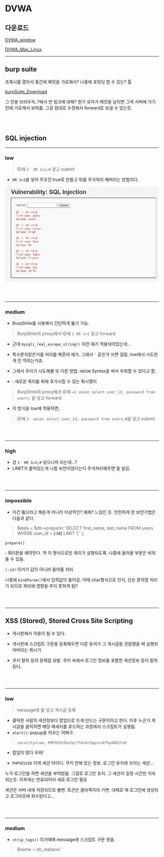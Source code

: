 # DVWA 


## 다운로드

[DVWA_window](https://m.blog.naver.com/PostView.nhn?blogId=sjhmc9695&logNo=221303220819&proxyReferer=https:%2F%2Fwww.google.com%2F)


[DVWA_Mac_Linux](http://coashanee5.blogspot.com/2018/07/kali-linux-dvwa-with-xampp.html)

---


## burp suite

프록시를 열어서 
중간에 패킷을 가로채서? 나중에 포워딩 할 수 있는? 툴 


[burpSuite_Download](https://portswigger.net/burp/communitydownload)


그 전용 브라우저..?에서 연 링크에 대해?
뭔가 유저가 패킷을 날리면 그게 서버에 가기 전에 가로채서 보여줌. 그걸 맘대로 수정해서 forward로 보낼 수 있는듯. 


<br></br>


## SQL injection

---

### low
> ID에 `1' OR 1=1;#` 넣고 submit


* `OR 1=1`을 넣어 무조건 true로 만들고 뒤를 주석처리 해버리는 방법이다.

![SQL_low](https://github.com/leeejjju/GBC33_SECURITY/blob/main/img/sql_low.jpg)



<br></br>

---

### medium

* BurpShite를 사용해서 간단하게 뚫기 가능.

> BurpShite의 proxy에서 ID에 `1 OR 1=1` 넣고 forward 



* 근데 `mysqli_real_escape_string()` 이런 애가 적용되어있는데... 
* 특수문자같은거를 처리를 해준대 얘가. 그래서 `'` 같은거 쓰면 걸림. low에서 시도한게 안 먹히는거죠.


* 그래서 우리가 시도해볼 또 다른 방법. `UNION` Syntax을 써서 우회할 수 있다고 함. 
* : 새로운 쿼리를 뒤에 추가시킬 수 있는 뭐시깽이 


> BurpShite의 proxy에서 ID에 `=1 union select user_id, password from users;` 을 넣고 forward.


* 이 방식을 low에 적용하면,


> ID에 `1' union select user_id, password from users;#`을 넣고 submit 

<br></br>

---

### high


* 걍 `1' OR 1=1;#` 넣으니까 되는데...? 
* LIMIT가 붙어있는게 나름 보안이었다는디 주석처리해주면 될 일임.


<br></br>

---

### impossible

* 이건 뚫으라고 해둔게 아니라 이상적인? 예제? 느낌인 듯.  안전하게 한 보안기법은 다음과 같다.


> $data = $db->prepare( 'SELECT first_name, last_name FROM users WHERE user_id = **(:id)** LIMIT 1;' );

`prepare()`


: 쿼리문을 예약한다. 딱 이 형식으로만 쿼리가 실행되도록. 나중에 들어올 부분은 비워둘 수 있음.

`(:id)` 이거가 값이 아니라 들어올 자리.


나중에 `bindParam()`에서 입력값이 들어감. 이때 char형식으로 인식, 단순 문자열 처리가 되므로 쿼리에 영향을 주지 못하게 됨!! 

<br></br>

---

## XSS (Stored), Stored Cross Site Scripting


* 게시판에서 악용이 될 수 있다.

* 게시판에 스크립트 구문을 등록해두면 다른 유저가 그 게시글을 관람했을 때 실행되어버리는 뭐시기.

* 쿠키 탈취 등의 문제점 유발. 쿠키 속에서 로그인 정보를 포함한 세션정보 등이 탈취된다. 

<br></br>

---

### low

> message에 <script> alert(document.cookie);</script>를 넣고 게시글 등록
* 클릭한 사람의 세션정보다 팝업으로 뜨게 만드는 구문이라고 한다. 이후 누군가 게시글을 클릭하면 해당 메세지를 로드하는 과정에서 스크립트가 실행됨. 
* `alert()`: popup을 띄우는 어쩌구.

> `security=low; PHPSESSID=5qr77mi4r5qqsnv87hp4402fu9`

* 팝업이 떴다 우와! 

* `PHPSESSID` 이게 세션 아이디. 쿠키 안에 있는 정보. 로그인 유지에 쓰이는 세션... 


누가 로그인을 하면 세션을 부여받음. 그걸로 로그인 유지. 그 세션이 일정 시간만 지속되는듯. 이후에는 만료되어서 새로 로그인 필요


세션은 서버 내에 저장되므로 불변. 토큰은 클라쪽이라 가변. 대체로 매 로그인에 생성되고 로그아웃에 회수된다고... 



<br></br>

---

### medium


* `strip_tags()` 이거때매 message에 스크립트 구문 못씀. 

> $name = str_replace( '<script>', '', $name );


* 글고 이걸로도 막힘. <script>를 빈 문자열로 치환해버리는... 

* 이걸 어떻게 뚫느냐??? 


> BurpShite의 proxy에서 name을 `<scr<script> alert(document.cookie);</script>ipt> alert(document.cookie);</script>`로 바꿔준다.


<br></br>

---

### high


* 일단 개발자도구에서 글자수 제한을 풀어준다. 10 -> 50

> 제목에 <body onload="alert(document.cookie)"> 일케 해주자

* onload: 사이트에 접속시마다 매번 실행되도록 하는 것. body태그에다가 씀. 

<br></br>

---

### impossible

* name에 적용된 것. 

> stripslashes()
: 슬래쉬( \ ) 없애기. 


> mysqli_real_escape_string()
: 특수기호를 Escape string(\n, \r...) 형태로 바꿔줌.


> htmlspecialchars()
: 툭수기호를 html entity(&lt, &amp) 형태로 바꿔줌. 



**굿**